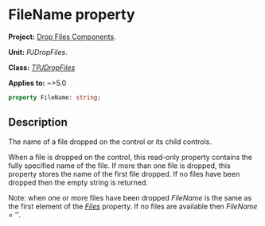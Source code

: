 # FileName property

**Project:** [Drop Files Components](../API.md).

**Unit:** _PJDropFiles_.

**Class:** _[TPJDropFiles](./TPJDropFiles.md)_

**Applies to:** ~>5.0

```pascal
property FileName: string;
```

## Description

The name of a file dropped on the control or its child controls.

When a file is dropped on the control, this read-only property contains the fully specified name of the file. If more than one file is dropped, this property stores the name of the first file dropped. If no files have been dropped then the empty string is returned.

Note: when one or more files have been dropped _FileName_ is the same as the first element of the _[Files](./TPJDropFiles-Files.md)_ property. If no files are available then _FileName_ = ''.
